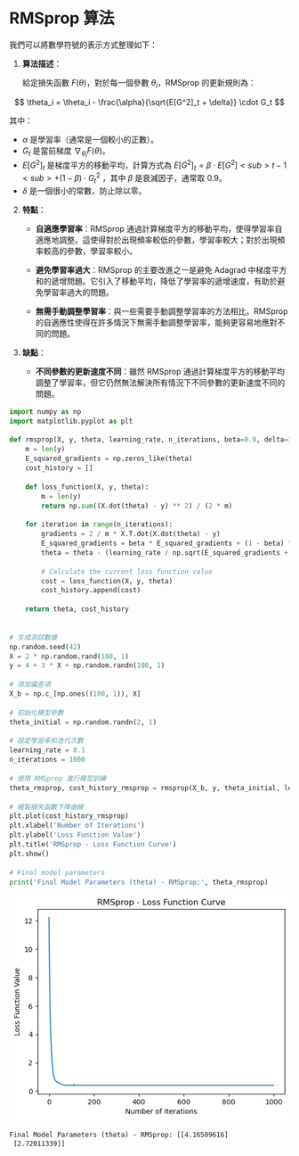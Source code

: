# RMSprop 算法

我們可以將數學符號的表示方式整理如下：

1. **算法描述**：

   給定損失函數 $F(\theta)$，對於每一個參數 $\theta_i$，RMSprop 的更新規則為：

$$
\theta_i = \theta_i - \frac{\alpha}{\sqrt{E[G^2]_t + \delta}} \cdot G_t
$$


   其中：
   - $\alpha$ 是學習率（通常是一個較小的正數）。
   - $G_t$ 是當前梯度 $\nabla_{\theta_i} F(\theta)$。
   - $E[G^2]_t$ 是梯度平方的移動平均，計算方式為 $E[G^2]_t = \beta \cdot E[G^2]<sub>t-1<sub> + (1-\beta) \cdot G_t^2$ ，其中 $\beta$ 是衰減因子，通常取 0.9。
   - $\delta$ 是一個很小的常數，防止除以零。

2. **特點**：

   - **自適應學習率**：RMSprop 通過計算梯度平方的移動平均，使得學習率自適應地調整。這使得對於出現頻率較低的參數，學習率較大；對於出現頻率較高的參數，學習率較小。

   - **避免學習率過大**：RMSprop 的主要改進之一是避免 Adagrad 中梯度平方和的遞增問題。它引入了移動平均，降低了學習率的遞增速度，有助於避免學習率過大的問題。

   - **無需手動調整學習率**：與一些需要手動調整學習率的方法相比，RMSprop 的自適應性使得在許多情況下無需手動調整學習率，能夠更容易地應對不同的問題。

3. **缺點**：

   - **不同參數的更新速度不同**：雖然 RMSprop 通過計算梯度平方的移動平均調整了學習率，但它仍然無法解決所有情況下不同參數的更新速度不同的問題。


```python
import numpy as np
import matplotlib.pyplot as plt

def rmsprop(X, y, theta, learning_rate, n_iterations, beta=0.9, delta=1e-8):
    m = len(y)
    E_squared_gradients = np.zeros_like(theta)
    cost_history = []

    def loss_function(X, y, theta):
        m = len(y)
        return np.sum((X.dot(theta) - y) ** 2) / (2 * m)

    for iteration in range(n_iterations):
        gradients = 2 / m * X.T.dot(X.dot(theta) - y)
        E_squared_gradients = beta * E_squared_gradients + (1 - beta) * gradients**2
        theta = theta - (learning_rate / np.sqrt(E_squared_gradients + delta)) * gradients

        # Calculate the current loss function value
        cost = loss_function(X, y, theta)
        cost_history.append(cost)

    return theta, cost_history


# 生成測試數據
np.random.seed(42)
X = 2 * np.random.rand(100, 1)
y = 4 + 3 * X + np.random.randn(100, 1)

# 添加偏差項
X_b = np.c_[np.ones((100, 1)), X]

# 初始化模型參數
theta_initial = np.random.randn(2, 1)

# 設定學習率和迭代次數
learning_rate = 0.1
n_iterations = 1000

# 使用 RMSprop 進行模型訓練
theta_rmsprop, cost_history_rmsprop = rmsprop(X_b, y, theta_initial, learning_rate, n_iterations)

# 繪製損失函數下降曲線
plt.plot(cost_history_rmsprop)
plt.xlabel('Number of Iterations')
plt.ylabel('Loss Function Value')
plt.title('RMSprop - Loss Function Curve')
plt.show()

# Final model parameters
print('Final Model Parameters (theta) - RMSprop:', theta_rmsprop)


```


    
![png](output_1_0.png)
    


    Final Model Parameters (theta) - RMSprop: [[4.16509616]
     [2.72011339]]
    


```python

```
